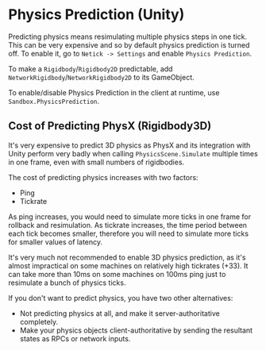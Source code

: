 # Physics Prediction (Unity)

Predicting physics means resimulating multiple physics steps in one tick. This can be very expensive and so by default physics prediction is turned off. To enable it, go to `Netick -> Settings` and enable `Physics Prediction`. 

To make a `Rigidbody`/`Rigidbody2D` predictable, add `NetworkRigidbody`/`NetworkRigidbody2D` to its GameObject. 

To enable/disable Physics Prediction in the client at runtime, use `Sandbox.PhysicsPrediction`.

## Cost of Predicting PhysX (Rigidbody3D)

It's very expensive to predict 3D physics as PhysX and its integration with Unity perform very badly when calling `PhysicsScene.Simulate` multiple times in one frame, even with small numbers of rigidbodies.

The cost of predicting physics increases with two factors:

- Ping
- Tickrate

As ping increases, you would need to simulate more ticks in one frame for rollback and resimulation. As tickrate increases, the time period between each tick becomes smaller, therefore you will need to simulate more ticks for smaller values of latency.

It's very much not recommended to enable 3D physics prediction, as it's almost impractical on some machines on relatively high tickrates (+33). It can take more than 10ms on some machines on 100ms ping just to resimulate a bunch of physics ticks.

If you don't want to predict physics, you have two other alternatives:

- Not predicting physics at all, and make it server-authoritative completely.
- Make your physics objects client-authoritative by sending the resultant states as RPCs or network inputs.